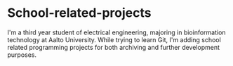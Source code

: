 # School-related-projects

I'm a third year student of electrical engineering, majoring in bioinformation technology at Aalto University.
While trying to learn Git, I'm adding school related programming projects for both archiving and further development purposes.
